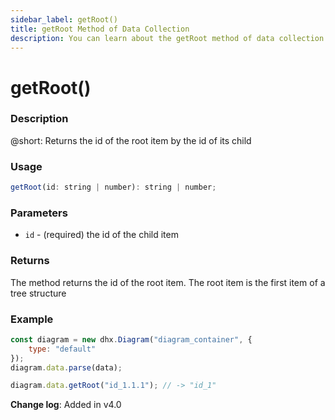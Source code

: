 ```yaml
---
sidebar_label: getRoot()
title: getRoot Method of Data Collection
description: You can learn about the getRoot method of data collection in the documentation of the DHTMLX JavaScript Diagram library. Browse developer guides and API reference, try out code examples and live demos, and download a free 30-day evaluation version of DHTMLX Diagram.
---
```


# getRoot()

### Description

@short: Returns the id of the root item by the id of its child

### Usage

~~~js
getRoot(id: string | number): string | number;
~~~

### Parameters

- `id` - (required) the id of the child item

### Returns

The method returns the id of the root item. The root item is the first item of a tree structure

### Example

~~~jsx {6}
const diagram = new dhx.Diagram("diagram_container", {
    type: "default"
});
diagram.data.parse(data);

diagram.data.getRoot("id_1.1.1"); // -> "id_1"
~~~

**Change log**: Added in v4.0
